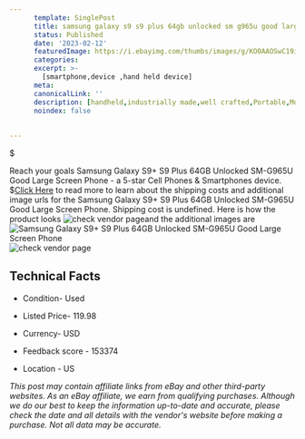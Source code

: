 ```yaml
---
      template: SinglePost
      title: samsung galaxy s9 s9 plus 64gb unlocked sm g965u good large screen phone
      status: Published
      date: '2023-02-12'
      featuredImage: https://i.ebayimg.com/thumbs/images/g/KO0AAOSwC19ivId8/s-l225.jpg
      categories: 
      excerpt: >-
        [smartphone,device ,hand held device]
      meta:
      canonicalLink: ''
      description: [handheld,industrially made,well crafted,Portable,Mobile,Compact,Convenient,Lightweight,Maneuverable,Man-portable,Miniature,Carriable,Hand-held,Light,Holdable,Transportable,Mobile device,Pocket-sized,On-the-go,Wireless,Cordless,Compact size,Convenient size, smartphone,device ,hand held device]
      noindex: false
      
        
---
```

$

Reach your goals Samsung Galaxy S9+ S9 Plus 64GB Unlocked SM-G965U Good Large Screen Phone - a 5-star Cell Phones & Smartphones device.
$[Click Here](https://www.ebay.com/itm/185013553593?hash=item2b13aac9b9%3Ag%3AKO0AAOSwC19ivId8&mkevt=1&mkcid=1&mkrid=711-53200-19255-0&campid=%253CePNCampaignId%253E&customid=%253CreferenceId%253E&toolid=10049) to read more to learn about the shipping costs and additional image urls for the Samsung Galaxy S9+ S9 Plus 64GB Unlocked SM-G965U Good Large Screen Phone. Shipping cost is undefined. Here is how the product looks ![check vendor page](https://i.ebayimg.com/thumbs/images/g/KO0AAOSwC19ivId8/s-l225.jpg)and the additional images are![Samsung Galaxy S9+ S9 Plus 64GB Unlocked SM-G965U Good Large Screen Phone](https://i.ebayimg.com/images/g/KO0AAOSwC19ivId8/s-l1600.jpg)![check vendor page](https://origin-galleryplus.ebayimg.com/ws/web/185013553593_2_0_1/225x225.jpg,https://origin-galleryplus.ebayimg.com/ws/web/185013553593_3_0_1/225x225.jpg,https://origin-galleryplus.ebayimg.com/ws/web/185013553593_4_0_1/225x225.jpg,https://origin-galleryplus.ebayimg.com/ws/web/185013553593_5_0_1/225x225.jpg,https://origin-galleryplus.ebayimg.com/ws/web/185013553593_6_0_1/225x225.jpg,https://origin-galleryplus.ebayimg.com/ws/web/185013553593_7_0_1/225x225.jpg,https://origin-galleryplus.ebayimg.com/ws/web/185013553593_8_0_1/225x225.jpg,https://origin-galleryplus.ebayimg.com/ws/web/185013553593_9_0_1/225x225.jpg,https://origin-galleryplus.ebayimg.com/ws/web/185013553593_10_0_1/225x225.jpg,https://origin-galleryplus.ebayimg.com/ws/web/185013553593_11_0_1/225x225.jpg,https://origin-galleryplus.ebayimg.com/ws/web/185013553593_12_0_1/225x225.jpg)



 ## Technical Facts 



     
      

 - Condition- Used 


      

 - Listed Price- 119.98 


      

 - Currency- USD 


      

 - Feedback score - 153374 


      

 - Location - US 


      
      

 *_This post may contain affiliate links from eBay and other third-party websites. As an eBay affiliate, we earn from qualifying purchases. Although we do our best to keep the information up-to-date and accurate, please check the date and all details with the vendor's website before making a purchase. Not all data may be accurate._*






